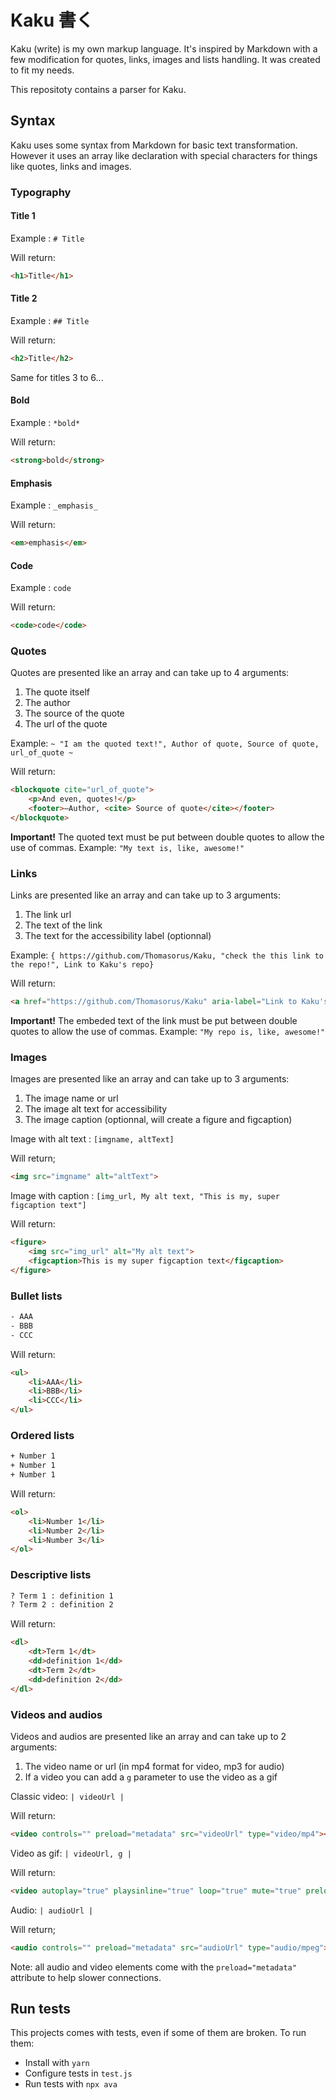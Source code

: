 # Kaku 書く

Kaku (write) is my own markup language. It's inspired by Markdown with a few modification for quotes, links, images and lists handling. It was created to fit my needs.

This repositoty contains a parser for Kaku.

## Syntax

Kaku uses some syntax from Markdown for basic text transformation. However it uses an array like declaration with special characters for things like quotes, links and images.

### Typography

#### Title 1

Example : `# Title`

Will return:

```Html
<h1>Title</h1>
```

#### Title 2

Example : `## Title`

Will return:

```Html
<h2>Title</h2>
```

Same for titles 3 to 6...

#### Bold

Example : `*bold*`

Will return:

```Html
<strong>bold</strong>
```

#### Emphasis

Example : `_emphasis_`

Will return:

```Html
<em>emphasis</em>
```

#### Code

Example : `code`

Will return:

```Html
<code>code</code>
```

### Quotes

Quotes are presented like an array and can take up to 4 arguments:

1. The quote itself
2. The author
3. The source of the quote
4. The url of the quote

Example: `~ "I am the quoted text!", Author of quote, Source of quote, url_of_quote ~`

Will return:

```Html
<blockquote cite="url_of_quote">
    <p>And even, quotes!</p>
    <footer>—Author, <cite> Source of quote</cite></footer>
</blockquote>
```

**Important!** The quoted text must be put between double quotes to allow the use of commas. Example: `"My text is, like, awesome!"`

### Links

Links are presented like an array and can take up to 3 arguments:

1. The link url
2. The text of the link
3. The text for the accessibility label (optionnal)

Example: `{ https://github.com/Thomasorus/Kaku, "check the this link to the repo!", Link to Kaku's repo}`

Will return:

```Html
<a href="https://github.com/Thomasorus/Kaku" aria-label="Link to Kaku's repo">check the this link to the repo!</a>
```

**Important!** The embeded text of the link must be put between double quotes to allow the use of commas. Example: `"My repo is, like, awesome!"`

### Images

Images are presented like an array and can take up to 3 arguments:

1. The image name or url
2. The image alt text for accessibility
3. The image caption (optionnal, will create a figure and figcaption)

Image with alt text : `[imgname, altText]`

Will return;

```Html
<img src="imgname" alt="altText">
```

Image with caption : `[img_url, My alt text, "This is my, super figcaption text"]`

Will return:

 ```Html
 <figure>
     <img src="img_url" alt="My alt text">
     <figcaption>This is my super figcaption text</figcaption>
</figure>
 ```

### Bullet lists

```html
- AAA
- BBB
- CCC
```

Will return:

```html
<ul>
    <li>AAA</li>
    <li>BBB</li>
    <li>CCC</li>
</ul>
```

### Ordered lists

```html
+ Number 1
+ Number 1
+ Number 1
```

Will return:

```html
<ol>
    <li>Number 1</li>
    <li>Number 2</li>
    <li>Number 3</li>
</ol>
```

### Descriptive lists

```html
? Term 1 : definition 1
? Term 2 : definition 2
```

Will return:

```html
<dl>
    <dt>Term 1</dt>
    <dd>definition 1</dd>
    <dt>Term 2</dt>
    <dd>definition 2</dd>
</dl>
```

### Videos and audios

Videos and audios are presented like an array and can take up to 2 arguments:

1. The video name or url (in mp4 format for video, mp3 for audio)
2. If a video you can add a `g` parameter to use the video as a gif

Classic video: `| videoUrl |`

Will return:

```Html
<video controls="" preload="metadata" src="videoUrl" type="video/mp4"></video>
```

Video as gif: `| videoUrl, g |`

Will return:

```Html
<video autoplay="true" playsinline="true" loop="true" mute="true" preload="metadata" src="videoUrl" type="video/mp4"></video>
```

Audio: `| audioUrl |`

Will return;

```Html
<audio controls="" preload="metadata" src="audioUrl" type="audio/mpeg"></audio>
```

Note: all audio and video elements come with the `preload="metadata"` attribute to help slower connections.

## Run tests

This projects comes with tests, even if some of them are broken. To run them:

- Install with `yarn`
- Configure tests in `test.js`
- Run tests with `npx ava`
